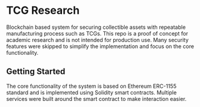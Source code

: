 # TCG Research 
Blockchain based system for securing collectible assets with repeatable manufacturing process such as TCGs. 
This repo is a proof of concept for academic research and is not intended for production use.
Many security features were skipped to simplify the implementation and focus on the core functionality.

## Getting Started
The core functionality of the system is based on Ethereum ERC-1155 standard and is implemented using Solidity smart contracts.
Multiple services were built around the smart contract to make interaction easier. 


